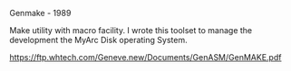 Genmake - 1989

Make utility with macro facility.  I wrote this toolset to manage the development the MyArc Disk operating System.

https://ftp.whtech.com/Geneve.new/Documents/GenASM/GenMAKE.pdf
